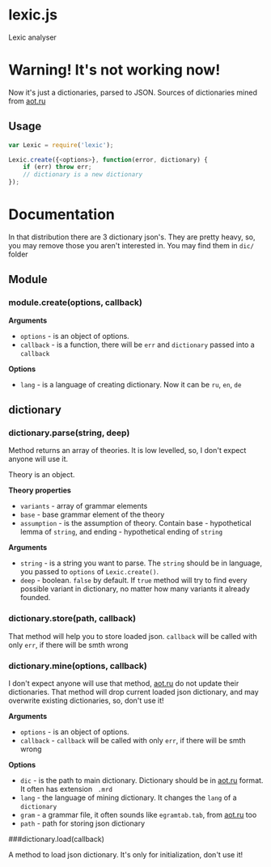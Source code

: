 # lexic.js

Lexic analyser

# Warning! It's not working now!

Now it's just a dictionaries, parsed to JSON. Sources of dictionaries mined from [aot.ru](http://aot.ru)

## Usage

```javascript
var Lexic = require('lexic');

Lexic.create({<options>}, function(error, dictionary) {
    if (err) throw err;
    // dictionary is a new dictionary
});
```

# Documentation

In that distribution there are 3 dictionary json's. They are pretty heavy, so, you may remove those you aren't
interested in. You may find them in `dic/` folder

## Module

### module.create(options, callback)

__Arguments__

* `options` - is an object of options.
* `callback` - is a function, there will be `err` and `dictionary` passed into a `callback`

__Options__

* `lang` - is a language of creating dictionary. Now it can be `ru`, `en`, `de`

## dictionary

### dictionary.parse(string, deep)

Method returns an array of theories. It is low levelled, so, I don't expect anyone will use it.

Theory is an object.

__Theory properties__

* `variants` - array of grammar elements
* `base` - base grammar element of the theory
* `assumption` - is the assumption of theory. Contain base - hypothetical lemma of `string`, and ending - hypothetical ending of `string`

__Arguments__

* `string` - is a string you want to parse. The `string` should be in language, you passed to `options` of `Lexic.create()`.
* `deep` - boolean. `false` by default. If `true` method will try to find every possible variant in dictionary, no matter how many variants it already founded.

### dictionary.store(path, callback)

That method will help you to store loaded json. `callback` will be called with only `err`, if there will be smth wrong

### dictionary.mine(options, callback)

I don't expect anyone will use that method, [aot.ru](http://aot.ru) do not update their dictionaries.  That method will drop
 current loaded json dictionary, and may overwrite existing dictionaries, so, don't use it!

__Arguments__

* `options` - is an object of options.
* `callback` - `callback` will be called with only `err`, if there will be smth wrong

__Options__

* `dic` - is the path to main dictionary. Dictionary should be in [aot.ru](http://aot.ru) format. It often has extension `
.mrd`
* `lang` - the language of mining dictionary. It changes the `lang` of a `dictionary`
* `gram` - a grammar file, it often sounds like `egramtab.tab`, from [aot.ru](http://aot.ru) too
* `path` - path for storing json dictionary

###dictionary.load(callback)

A method to load json dictionary. It's only for initialization, don't use it!